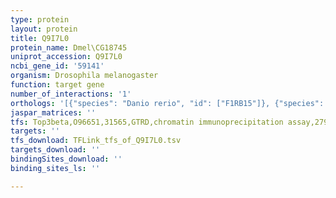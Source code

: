 ```yaml
---
type: protein
layout: protein
title: Q9I7L0
protein_name: Dmel\CG18745
uniprot_accession: Q9I7L0
ncbi_gene_id: '59141'
organism: Drosophila melanogaster
function: target gene
number_of_interactions: '1'
orthologs: '[{"species": "Danio rerio", "id": ["F1RB15"]}, {"species": "Caenorhabditis elegans", "id": ["<a href=\"/protein/q9xxi4\">Q9XXI4</a>", "<a href=\"/protein/o17982\">O17982</a>", "<a href=\"/protein/o17981\">O17981</a>", "<a href=\"/protein/q9gyt5\">Q9GYT5</a>", "<a href=\"/protein/q9gyt4\">Q9GYT4</a>"]}]'
jaspar_matrices: ''
tfs: Top3beta,O96651,31565,GTRD,chromatin immunoprecipitation assay,27924024%5Buid%5D,No
targets: ''
tfs_download: TFLink_tfs_of_Q9I7L0.tsv
targets_download: ''
bindingSites_download: ''
binding_sites_ls: ''

---
```

